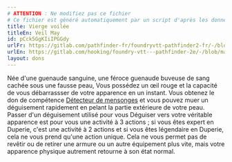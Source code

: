 ```yaml
---
# ATTENTION : Ne modifiez pas ce fichier
# Ce fichier est généré automatiquement par un script d'après les données du module Foundry VTT officiel et de sa traduction
title: Vierge voilée
titleEn: Veil May
id: pCck5GgKIiIPGGdy
urlFr: https://gitlab.com/pathfinder-fr/foundryvtt-pathfinder2-fr/-/blob/master/data/feats/pCck5GgKIiIPGGdy.htm
urlEn: https://gitlab.com/hooking/foundry-vtt---pathfinder-2e/-/blob/master/packs/data/feats.db/veil-may.json
layout: dons
---
```

Née d'une guenaude sanguine, une féroce guenaude buveuse de sang cachée sous une fausse peau, Vous possédez un œil rouge et la capacité de vous débarrassser de votre apparence en un instant. Vous obtenez le don de compétence [Détecteur de mensonges](détecteur-de-mensonges.md) et vous pouvez muer un déguisement rapidement en pelant la partie extérieure de votre peau. Passer d'un déguisement utilisé pour vous Déguiser vers votre véritable apparence est pour vous une activité à 3 actions ; si vous êtes expert en Duperie, c'est une activité à 2 actions et si vous êtes légendaire en Duperie, cela ne vous prend qu'une action unique. Cela ne vous permet pas de revêtir ou de retirer une armure ou un autre équipement plus vite, mais votre apparence physique autrement retourne à son état normal.
